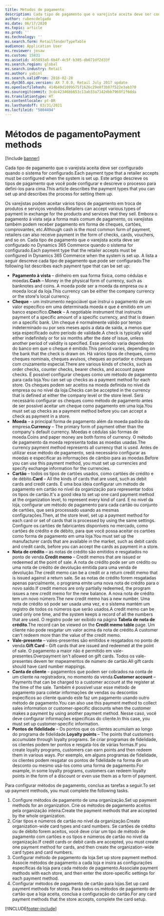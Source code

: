 ```yaml
---
title: Métodos de pagamento
description: Cada tipo de pagamento que o varejista aceita deve ser configurado quando o sistema for configurado. Este artigo descreve os tipos de pagamento que você pode configurar e descreve o processo para defini-los para cima.
author: rubencdelgado
ms.date: 06/17/2020
ms.topic: article
ms.prod: ''
ms.technology: ''
ms.search.form: RetailTenderTypeTable
audience: Application User
ms.reviewer: josaw
ms.custom: 15831
ms.assetid: 465893a5-6b4f-4c5f-b305-db071df2d33f
ms.search.region: global
ms.search.industry: Retail
ms.author: yabinl
ms.search.validFrom: 2016-02-28
ms.dyn365.ops.version: AX 7.0.0, Retail July 2017 update
ms.openlocfilehash: 414b49d1099575f1626c29e8f3b07f522e3ab370
ms.sourcegitcommit: 3cdc42346bb653c13ab33a7142dbb7969f1f6dda
ms.translationtype: HT
ms.contentlocale: pt-BR
ms.lasthandoff: 03/31/2021
ms.locfileid: "5804494"
---
```

# <a name="payment-methods"></a><span data-ttu-id="5f2b1-104">Métodos de pagamento</span><span class="sxs-lookup"><span data-stu-id="5f2b1-104">Payment methods</span></span>

[!include [banner](includes/banner.md)]

<span data-ttu-id="5f2b1-105">Cada tipo de pagamento que o varejista aceita deve ser configurado quando o sistema for configurado.</span><span class="sxs-lookup"><span data-stu-id="5f2b1-105">Each payment type that a retailer accepts must be configured when the system is set up.</span></span> <span data-ttu-id="5f2b1-106">Este artigo descreve os tipos de pagamento que você pode configurar e descreve o processo para defini-los para cima.</span><span class="sxs-lookup"><span data-stu-id="5f2b1-106">This article describes the payment types that you can set up and describes the process for setting them up.</span></span>

<span data-ttu-id="5f2b1-107">Os varejistas podem aceitar vários tipos de pagamento em troca de produtos e serviços vendidos.</span><span class="sxs-lookup"><span data-stu-id="5f2b1-107">Retailers can accept various types of payment in exchange for the products and services that they sell.</span></span> <span data-ttu-id="5f2b1-108">Embora o pagamento à vista seja a forma mais comum de pagamento, os varejistas também podem receber pagamento em forma de cheques, cartões, comprovantes, etc.</span><span class="sxs-lookup"><span data-stu-id="5f2b1-108">Although cash is the most common form of payment, retailers can also receive payment in the form of checks, cards, vouchers, and so on.</span></span> <span data-ttu-id="5f2b1-109">Cada tipo de pagamento que o varejista aceita deve ser configurado no Dynamics 365 Commerce quando o sistema for configurado.</span><span class="sxs-lookup"><span data-stu-id="5f2b1-109">Each payment type that the retailer accepts must be configured in Dynamics 365 Commerce when the system is set up.</span></span> <span data-ttu-id="5f2b1-110">A lista a seguir descreve cada tipo de pagamento que pode ser configurado:</span><span class="sxs-lookup"><span data-stu-id="5f2b1-110">The following list describes each payment type that can be set up:</span></span>

- <span data-ttu-id="5f2b1-111">**Pagamento à vista** – dinheiro em sua forma física, como cédulas e moedas.</span><span class="sxs-lookup"><span data-stu-id="5f2b1-111">**Cash** – Money in the physical form of currency, such as banknotes and coins.</span></span> <span data-ttu-id="5f2b1-112">A moeda pode ser a moeda da empresa ou a moeda local da loja.</span><span class="sxs-lookup"><span data-stu-id="5f2b1-112">This currency can be either the company currency or the store's local currency.</span></span>
- <span data-ttu-id="5f2b1-113">**Cheque** – um instrumento negociável que instrui o pagamento de um valor específico em uma determinada moeda e que é emitido em um banco específico.</span><span class="sxs-lookup"><span data-stu-id="5f2b1-113">**Check** – A negotiable instrument that instructs payment of a specific amount of a specific currency, and that is drawn on a specific bank.</span></span> <span data-ttu-id="5f2b1-114">Um cheque é normalmente válido por tempo indeterminado ou por seis meses após a data de saída, a menos que seja especificado outro período de validade.</span><span class="sxs-lookup"><span data-stu-id="5f2b1-114">A check is typically valid either indefinitely or for six months after the date of issue, unless another period of validity is specified.</span></span> <span data-ttu-id="5f2b1-115">Esse período varia dependendo do banco em que o cheque é emitido.</span><span class="sxs-lookup"><span data-stu-id="5f2b1-115">This period varies, depending on the bank that the check is drawn on.</span></span> <span data-ttu-id="5f2b1-116">Há vários tipos de cheques, como cheques nominais, cheques avulsos, cheques ao portador e cheques com cruzamento especial.</span><span class="sxs-lookup"><span data-stu-id="5f2b1-116">There are various kinds of checks, such as order checks, counter checks, bearer checks, and account payee checks.</span></span> <span data-ttu-id="5f2b1-117">É possível configurar cheques como um método de pagamento para cada loja.</span><span class="sxs-lookup"><span data-stu-id="5f2b1-117">You can set up checks as a payment method for each store.</span></span> <span data-ttu-id="5f2b1-118">Os cheques podem ser aceitos na moeda definida no nível da empresa ou no nível da loja.</span><span class="sxs-lookup"><span data-stu-id="5f2b1-118">Checks can be accepted in the currency that is defined at either the company level or the store level.</span></span> <span data-ttu-id="5f2b1-119">Será necessário configurar os cheques como método de pagamento antes de ser possível aceitar um cheque como pagamento em uma loja.</span><span class="sxs-lookup"><span data-stu-id="5f2b1-119">You must set up checks as a payment method before you can accept a check as payment in a store.</span></span>
- <span data-ttu-id="5f2b1-120">**Moeda** – a principal forma de pagamento além da moeda padrão da empresa.</span><span class="sxs-lookup"><span data-stu-id="5f2b1-120">**Currency** – The primary form of payment other than the company's default currency.</span></span> <span data-ttu-id="5f2b1-121">Moedas e cédulas são formas de moeda.</span><span class="sxs-lookup"><span data-stu-id="5f2b1-121">Coins and paper money are both forms of currency.</span></span> <span data-ttu-id="5f2b1-122">O método de pagamento da moeda representa todas as moedas usadas.</span><span class="sxs-lookup"><span data-stu-id="5f2b1-122">The currency payment method represents all currency that is used.</span></span> <span data-ttu-id="5f2b1-123">Antes de utilizar esse método de pagamento, será necessário configurar as moedas e especificar as informações de câmbio para as moedas.</span><span class="sxs-lookup"><span data-stu-id="5f2b1-123">Before you can use this payment method, you must set up currencies and specify exchange information for the currencies.</span></span>
- <span data-ttu-id="5f2b1-124">**Cartão** – todos os tipos de cartões usados, como cartões de crédito e de débito.</span><span class="sxs-lookup"><span data-stu-id="5f2b1-124">**Card** – All the kinds of cards that are used, such as debit cards and credit cards.</span></span> <span data-ttu-id="5f2b1-125">É uma boa ideia configurar um método de pagamento em cartão no nível da organização para representar todos os tipos de cartão.</span><span class="sxs-lookup"><span data-stu-id="5f2b1-125">It's a good idea to set up one card payment method at the organization level, to represent every kind of card.</span></span> <span data-ttu-id="5f2b1-126">E no nível da loja, configurar um método de pagamento para cada cartão ou conjunto de cartões, que será processado usando as mesmas configurações.</span><span class="sxs-lookup"><span data-stu-id="5f2b1-126">Then, at the store level, set up a payment method for each card or set of cards that is processed by using the same settings.</span></span> <span data-ttu-id="5f2b1-127">Configure os cartões de fabricantes disponíveis no mercado, como cartões de crédito e de débito, para que você possa aceitar os cartões como forma de pagamento em uma loja.</span><span class="sxs-lookup"><span data-stu-id="5f2b1-127">You must set up the manufacturer cards that are available in the market, such as debit cards and credit cards, before you can accept the cards as payment in a store.</span></span>
- <span data-ttu-id="5f2b1-128">**Nota de crédito** – as notas de crédito são emitidos e resgatados no ponto de venda.</span><span class="sxs-lookup"><span data-stu-id="5f2b1-128">**Credit memo** – Credit memos that are issued or redeemed at the point of sale.</span></span> <span data-ttu-id="5f2b1-129">A nota de crédito pode ser um crédito ou uma nota de crédito de devolução emitida para uma venda de devolução.</span><span class="sxs-lookup"><span data-stu-id="5f2b1-129">The credit memo can be a credit or a return credit memo that is issued against a return sale.</span></span> <span data-ttu-id="5f2b1-130">Se as notas de crédito forem resgatadas apenas parcialmente, o programa emite uma nova nota de crédito para o novo saldo.</span><span class="sxs-lookup"><span data-stu-id="5f2b1-130">If credit memos are only partially redeemed, the program issues a new credit memo for the new balance.</span></span> <span data-ttu-id="5f2b1-131">A nova nota de crédito tem um novo número.</span><span class="sxs-lookup"><span data-stu-id="5f2b1-131">The new credit memo has a new number.</span></span> <span data-ttu-id="5f2b1-132">Uma nota de crédito só pode ser usada uma vez, e o sistema mantém um registro de todos os números que serão usados.</span><span class="sxs-lookup"><span data-stu-id="5f2b1-132">A credit memo can be used only one time, and the system keeps a record of all the numbers that are used.</span></span> <span data-ttu-id="5f2b1-133">O registro pode ser exibido na página **Tabela de nota de crédito**.</span><span class="sxs-lookup"><span data-stu-id="5f2b1-133">The record can be viewed on the **Credit memo table** page.</span></span> <span data-ttu-id="5f2b1-134">Um cliente não pode resgatar um valor acima da nota de crédito.</span><span class="sxs-lookup"><span data-stu-id="5f2b1-134">A customer can't redeem more than the value of the credit memo.</span></span>
- <span data-ttu-id="5f2b1-135">**Vale-presente** – vales-presentes são emitidos e resgatados no ponto de venda.</span><span class="sxs-lookup"><span data-stu-id="5f2b1-135">**Gift Card** – Gift cards that are issued and redeemed at the point of sale.</span></span> <span data-ttu-id="5f2b1-136">O pagamento a maior não é permitido em vale-presentes.</span><span class="sxs-lookup"><span data-stu-id="5f2b1-136">Overpayment isn't allowed on gift cards.</span></span> <span data-ttu-id="5f2b1-137">Todos os vale-presentes devem ter mapeamentos de número de cartão.</span><span class="sxs-lookup"><span data-stu-id="5f2b1-137">All gift cards should have card number mappings.</span></span> 
- <span data-ttu-id="5f2b1-138">**Conta de cliente** – pagamentos que podem ser cobrados na conta de um cliente na registradora, no momento da venda.</span><span class="sxs-lookup"><span data-stu-id="5f2b1-138">**Customer account** – Payments that can be charged to a customer account at the register at the time of the sale.</span></span> <span data-ttu-id="5f2b1-139">Também é possível usar esse método de pagamento para coletar informações de vendas ou descontos específicos ao cliente quando este faz um pagamento usando outro método de pagamento.</span><span class="sxs-lookup"><span data-stu-id="5f2b1-139">You can also use this payment method to collect sales information or customer-specific discounts when the customer makes a payment by using another payment method.</span></span> <span data-ttu-id="5f2b1-140">Nesse caso, você deve configurar informações específicas do cliente.</span><span class="sxs-lookup"><span data-stu-id="5f2b1-140">In this case, you must set up customer-specific information.</span></span>
- <span data-ttu-id="5f2b1-141">**Pontos de fidelidade** – Os pontos que os clientes acumulam ao longo do programa de fidelidade.</span><span class="sxs-lookup"><span data-stu-id="5f2b1-141">**Loyalty points** – The points that customers accumulate through loyalty programs.</span></span> <span data-ttu-id="5f2b1-142">Se criar programas de fidelidade, os clientes podem ter pontos e resgatá-los de várias formas.</span><span class="sxs-lookup"><span data-stu-id="5f2b1-142">If you create loyalty programs, customers can earn points and then redeem them in various ways.</span></span> <span data-ttu-id="5f2b1-143">Por exemplo, em alguns programas de fidelidade, os clientes podem resgatar os pontos de fidelidade na forma de um desconto ou mesmo usá-los como uma forma de pagamento.</span><span class="sxs-lookup"><span data-stu-id="5f2b1-143">For example, in some loyalty programs, customers can redeem loyalty points in the form of a discount or even use them as a form of payment.</span></span>

<span data-ttu-id="5f2b1-144">Para configurar métodos de pagamento, conclua as tarefas a seguir.</span><span class="sxs-lookup"><span data-stu-id="5f2b1-144">To set up payment methods, you must complete the following tasks.</span></span>

1. <span data-ttu-id="5f2b1-145">Configure métodos de pagamento de uma organização.</span><span class="sxs-lookup"><span data-stu-id="5f2b1-145">Set up payment methods for an organization.</span></span> <span data-ttu-id="5f2b1-146">Crie os métodos de pagamento aceitos pela organização inteira.</span><span class="sxs-lookup"><span data-stu-id="5f2b1-146">Create the payment methods that are accepted by the whole organization.</span></span>
2. <span data-ttu-id="5f2b1-147">Criar tipos e números de cartão no nível da organização.</span><span class="sxs-lookup"><span data-stu-id="5f2b1-147">Create organization-wide card types and card numbers.</span></span> <span data-ttu-id="5f2b1-148">Se cartões de crédito ou de débito forem aceitos, você deve criar um tipo de método de pagamento com cartões e os tipos e números de cartão no nível da organização.</span><span class="sxs-lookup"><span data-stu-id="5f2b1-148">If credit cards or debit cards are accepted, you must create one payment method for cards, and then create the organization-wide card types and card numbers.</span></span>
3. <span data-ttu-id="5f2b1-149">Configurar método de pagamento da loja.</span><span class="sxs-lookup"><span data-stu-id="5f2b1-149">Set up store payment method.</span></span> <span data-ttu-id="5f2b1-150">Associe métodos de pagamento a cada loja e insira as configurações específicas da loja para cada método de pagamento.</span><span class="sxs-lookup"><span data-stu-id="5f2b1-150">Associate payment methods with each store, and then enter the store-specific settings for each payment method.</span></span>
4. <span data-ttu-id="5f2b1-151">Configurar métodos de pagamento de cartão para lojas.</span><span class="sxs-lookup"><span data-stu-id="5f2b1-151">Set up card payment methods for stores.</span></span> <span data-ttu-id="5f2b1-152">Para todos os métodos de pagamento de cartão que a loja aceita, conclua a configuração do cartão.</span><span class="sxs-lookup"><span data-stu-id="5f2b1-152">For any card payment methods that the store accepts, complete the card setup.</span></span>


[!INCLUDE[footer-include](../includes/footer-banner.md)]